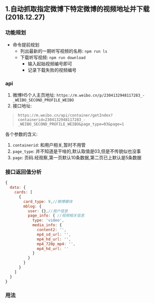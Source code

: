 ## 1.自动抓取指定微博下特定微博的视频地址并下载(2018.12.27)

### 功能规划

- 命令提前规划
  - 列出最新的一期听写视频的名称: `npm run ls`
  - 下载听写视频:  `npm run download`
    - 输入起始视频编号即可
    - 记录下载失败的视频编号

### api

1. 微博H5个人主页地址: `https://m.weibo.cn/p/2304132948117283_-_WEIBO_SECOND_PROFILE_WEIBO`
2. 接口地址:

> `https://m.weibo.cn/api/container/getIndex?containerid=2304132948117283_-_WEIBO_SECOND_PROFILE_WEIBO&page_type=03&page=1`

各个参数的含义: 

1. `containerid`: 和用户相关,暂时不用管
2. `page_type`: 并不知道是干啥的,默认取值是03,但是不传貌似也没事
3. `page`: 页码.经观察,第一页默认10条数据,第二页已上默认是5条数据

### 接口返回值分析

```javascript
{
  data: {
    cards: [
      {
        card_type: 9,//微博模块
        mblog: {
          user: {},//用户信息
          page_info: { //视频相关信息
            type: 'video',
            media_info: {
              content2: '',
              mp4_sd_url: '',
              mp4_hd_url: '',
              mp4_720p_mp4: '',
              mp4_hd_url: ''
            }
          }
        }
      }
    ]
  }
}
```

### 用法
